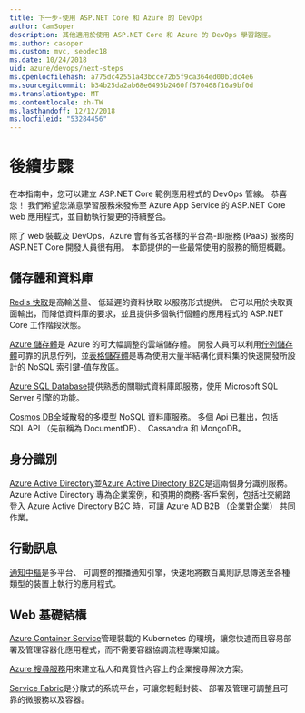 ```yaml
---
title: 下一步-使用 ASP.NET Core 和 Azure 的 DevOps
author: CamSoper
description: 其他適用於使用 ASP.NET Core 和 Azure 的 DevOps 學習路徑。
ms.author: casoper
ms.custom: mvc, seodec18
ms.date: 10/24/2018
uid: azure/devops/next-steps
ms.openlocfilehash: a775dc42551a43bcce72b5f9ca364ed00b1dc4e6
ms.sourcegitcommit: b34b25da2ab68e6495b2460ff570468f16a9bf0d
ms.translationtype: MT
ms.contentlocale: zh-TW
ms.lasthandoff: 12/12/2018
ms.locfileid: "53284456"
---
```

# <a name="next-steps"></a>後續步驟

在本指南中，您可以建立 ASP.NET Core 範例應用程式的 DevOps 管線。 恭喜您！ 我們希望您滿意學習服務來發佈至 Azure App Service 的 ASP.NET Core web 應用程式，並自動執行變更的持續整合。

除了 web 裝載及 DevOps，Azure 會有各式各樣的平台為-即服務 (PaaS) 服務的 ASP.NET Core 開發人員很有用。 本節提供的一些最常使用的服務的簡短概觀。

## <a name="storage-and-databases"></a>儲存體和資料庫

[Redis 快取](/azure/redis-cache/)是高輸送量、 低延遲的資料快取 以服務形式提供。 它可以用於快取頁面輸出，而降低資料庫的要求，並且提供多個執行個體的應用程式的 ASP.NET Core 工作階段狀態。

[Azure 儲存體](/azure/storage/)是 Azure 的可大幅調整的雲端儲存體。 開發人員可以利用[佇列儲存體](/azure/storage/queues/storage-queues-introduction)可靠的訊息佇列，並[表格儲存體](/azure/storage/tables/table-storage-overview)是專為使用大量半結構化資料集的快速開發所設計的 NoSQL 索引鍵-值存放區。

[Azure SQL Database](/azure/sql-database/)提供熟悉的關聯式資料庫即服務，使用 Microsoft SQL Server 引擎的功能。

[Cosmos DB](/azure/cosmos-db/)全域散發的多模型 NoSQL 資料庫服務。 多個 Api 已推出，包括 SQL API （先前稱為 DocumentDB）、 Cassandra 和 MongoDB。

## <a name="identity"></a>身分識別

[Azure Active Directory](/azure/active-directory/)並[Azure Active Directory B2C](/azure/active-directory-b2c/)是這兩個身分識別服務。 Azure Active Directory 專為企業案例，和預期的商務-客戶案例，包括社交網路登入 Azure Active Directory B2C 時，可讓 Azure AD B2B （企業對企業） 共同作業。

## <a name="mobile"></a>行動訊息

[通知中樞](/azure/notification-hubs/)是多平台、 可調整的推播通知引擎，快速地將數百萬則訊息傳送至各種類型的裝置上執行的應用程式。

## <a name="web-infrastructure"></a>Web 基礎結構

[Azure Container Service](/azure/aks/)管理裝載的 Kubernetes 的環境，讓您快速而且容易部署及管理容器化應用程式，而不需要容器協調流程專業知識。

[Azure 搜尋服務](/azure/search/)用來建立私人和異質性內容上的企業搜尋解決方案。

[Service Fabric](/azure/service-fabric/)是分散式的系統平台，可讓您輕鬆封裝、 部署及管理可調整且可靠的微服務以及容器。
